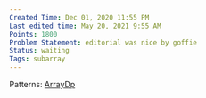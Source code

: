 ```yaml
---
Created Time: Dec 01, 2020 11:55 PM
Last edited time: May 20, 2021 9:55 AM
Points: 1800
Problem Statement: editorial was nice by goffie
Status: waiting
Tags: subarray
---
```

Patterns: [Array](Array.md)[Dp](Dp.md)